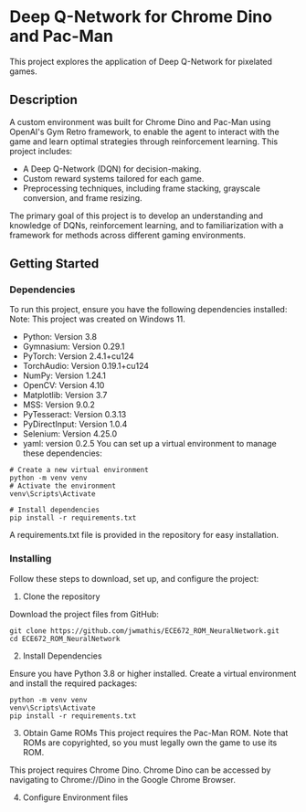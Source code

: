 # Deep Q-Network for Chrome Dino and Pac-Man

This project explores the application of Deep Q-Network for pixelated games.

## Description

A custom environment was built for Chrome Dino and Pac-Man using OpenAI's Gym Retro framework, to enable
the agent to interact with the game and learn optimal strategies through reinforcement learning. This project
includes: 
* A Deep Q-Network (DQN) for decision-making.
* Custom reward systems tailored for each game.
* Preprocessing techniques, including frame stacking, grayscale conversion, and frame resizing.

The primary goal of this project is to develop an understanding and knowledge of DQNs, reinforcement learning, and to familiarization
with a framework for methods across different gaming environments.

## Getting Started

### Dependencies
To run this project, ensure you have the following dependencies installed:
Note: This project was created on Windows 11.
* Python: Version 3.8
* Gymnasium: Version 0.29.1
* PyTorch: Version 2.4.1+cu124
* TorchAudio: Version 0.19.1+cu124
* NumPy: Version 1.24.1
* OpenCV: Version 4.10
* Matplotlib: Version 3.7
* MSS: Version 9.0.2
* PyTesseract: Version 0.3.13
* PyDirectInput: Version 1.0.4
* Selenium: Version 4.25.0
* yaml: version 0.2.5
You can set up a virtual environment to manage these dependencies:
```
# Create a new virtual environment
python -m venv venv
# Activate the environment
venv\Scripts\Activate

# Install dependencies
pip install -r requirements.txt
```
A requirements.txt file is provided in the repository for easy installation.

### Installing
Follow these steps to download, set up, and configure the project:

1. Clone the repository

Download the project files from GitHub:
```
git clone https://github.com/jwmathis/ECE672_ROM_NeuralNetwork.git
cd ECE672_ROM_NeuralNetwork
```

2. Install Dependencies

Ensure you have Python 3.8 or higher installed. Create a virtual environment and install the required packages:
```
python -m venv venv
venv\Scripts\Activate
pip install -r requirements.txt
```

3. Obtain Game ROMs
This project requires the Pac-Man ROM. Note that ROMs are copyrighted, so you must legally own the game to use 
its ROM. 

This project requires Chrome Dino. Chrome Dino can be accessed by navigating to Chrome://Dino in the Google Chrome Browser.

4. Configure Environment files
